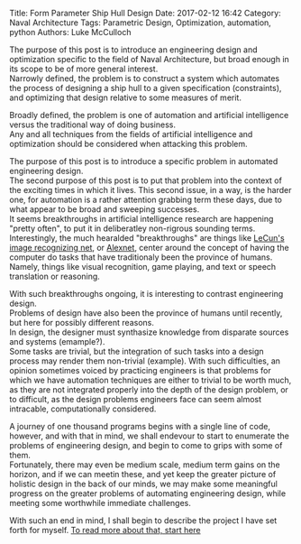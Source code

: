 Title: Form Parameter Ship Hull Design
Date: 2017-02-12 16:42
Category: Naval Architecture
Tags: Parametric Design, Optimization, automation, python
Authors: Luke McCulloch

The purpose of this post is to introduce an 
engineering design and optimization specific 
to the field of Naval Architecture, but broad enough 
in its scope to be of more general interest.  
Narrowly defined, the problem is to construct a system which 
automates the process of designing a ship hull to a given 
specification (constraints), and optimizing that design 
relative to some measures of merit.

Broadly defined, the problem is one of automation and 
artificial intelligence versus the traditional way of doing business.  
Any and all techniques from the fields of artificial intelligence and 
optimization should be considered when attacking this problem.


The purpose of this post is to introduce a specific problem 
in automated engineering design.  
The second purpose of this post is to put that problem into the 
context of the exciting times in which it lives.  This second issue, 
in a way, is the harder one, for automation is a rather attention grabbing 
term these days, due to what appear to be broad and sweeping successes.  
It seems breakthroughs in artificial intelligence research are 
happening "pretty often", to put it in deliberatley non-rigrous 
sounding terms.  Interestingly, the much hearalded "breakthroughs" 
are things like [LeCun's image recognizing net](http://yann.lecun.com/exdb/publis/pdf/lecun-01a.pdf), 
or [Alexnet](https://papers.nips.cc/paper/4824-imagenet-classification-with-deep-convolutional-neural-networks.pdf), 
center around the concept of having the computer do tasks that have 
traditionaly been the province of humans.  Namely, things like visual 
recognition, game playing, and text or speech translation or reasoning.


With such breakthroughs ongoing, it is interesting to contrast engineering design.  
Problems of design have also been the province of humans until recently, 
but here for possibly different reasons.  
In design, the designer must synthasize knowledge from 
disparate sources and systems (emample?).  
Some tasks are trivial, but the integration of 
such tasks into a design process may render them 
non-trivial (example).  With such difficulties, 
an opinion sometimes voiced by practicing engineers 
is that problems for which we have automation techniques are 
either to trivial to be worth much, as they are not integrated 
properly into the depth of the design problem, or to difficult, 
as the design problems engineers face can seem almost intracable, 
computationally considered.

A journey of one thousand programs begins with a single line of code, 
however, and with that in mind, we shall endevour 
to start to enumerate the problems of engineering design, 
and begin to come to grips with some of them.  
Fortunately, 
there may even be medium scale, medium term gains on the horizon, 
and if we can meetin these, and yet keep the greater picture of holistic 
design in the back of our minds, we may make some meaningful progress on 
the greater problems of automating engineering design, while meeting some 
worthwhile immediate challenges.

With such an end in mind, 
I shall begin to describe the 
project I have set forth for 
myself.  [To read more about that, start here]({filename}/introduction.md)


